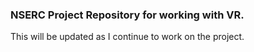### NSERC Project Repository for working with VR.
This will be updated as I continue to work on the project.
